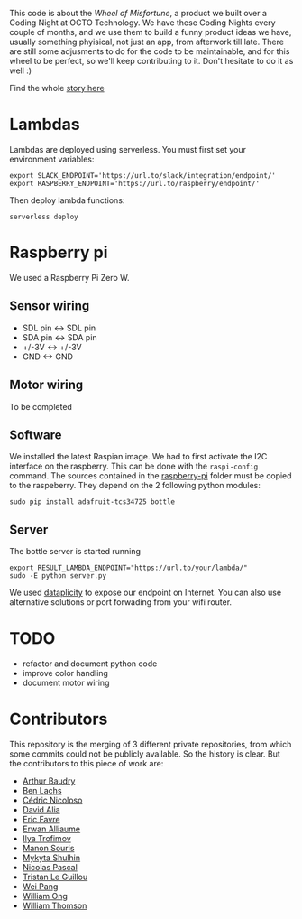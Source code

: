 This code is about the *Wheel of Misfortune*, a product we built over a Coding Night at OCTO Technology. We have these Coding Nights every couple of months, and we use them to build a funny product ideas we have, usually something phyisical, not just an app, from afterwork till late. There are still some adjusments to do for the code to be maintainable, and for this wheel to be perfect, so we'll keep contributing to it. Don't hesitate to do it as well :) 

Find the whole [story here](https://medium.com/@ericfavre/the-wheel-of-misfortune)

# Lambdas

Lambdas are deployed using serverless. You must first set your environment variables:
```
export SLACK_ENDPOINT='https://url.to/slack/integration/endpoint/'
export RASPBERRY_ENDPOINT='https://url.to/raspberry/endpoint/'
```
Then deploy lambda functions:
```
serverless deploy
```

# Raspberry pi

We used a Raspberry Pi Zero W.

## Sensor wiring

- SDL pin <->  SDL pin
- SDA pin <->  SDA pin
- +/-3V   <->  +/-3V
- GND     <->  GND

## Motor wiring

To be completed

## Software

We installed the latest Raspian image. 
We had to first activate the I2C interface on the raspberry. This can be done with the ``` raspi-config ``` command.
The sources contained in the [raspberry-pi](raspberry-pi/) folder must be copied to the raspeberry.
They depend on the 2 following python modules:

```
sudo pip install adafruit-tcs34725 bottle
```

## Server

The bottle server is started running

```
export RESULT_LAMBDA_ENDPOINT="https://url.to/your/lambda/"
sudo -E python server.py
```

We used [dataplicity](http://dataplicity.com/) to expose our endpoint on Internet. You can also use alternative solutions or port forwading from your wifi router.

# TODO

- refactor and document python code
- improve color handling
- document motor wiring

# Contributors

This repository is the merging of 3 different private repositories, from which some commits could not be publicly available. So the history is clear. But the contributors to this piece of work are:

- [Arthur Baudry](https://github.com/ArthurBaudry)
- [Ben Lachs]()
- [Cédric Nicoloso](https://github.com/cedric25)
- [David Alia](https://github.com/byalpel)
- [Eric Favre](https://github.com/efavre)
- [Erwan Alliaume](https://github.com/ealliaume)
- [Ilya Trofimov](https://github.com/ilya-v-trofimov)
- [Manon Souris](https://github.com/Manonmao)
- [Mykyta Shulhin](https://github.com/NickitaX)
- [Nicolas Pascal](https://github.com/nipasoz13)
- [Tristan Le Guillou](https://github.com/t-leguillou)
- [Wei Pang](https://github.com/weipang)
- [William Ong](https://github.com/wyam)
- [William Thomson](https://github.com/wjt866)
